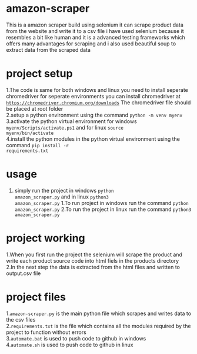 # amazon-scraper

This is a amazon scraper build using selenium it can scrape product data from the website and write it to a csv file i have used selenium because it resembles a bit like human and it is a advanced testing frameworks which offers many advantages for scraping and i also used beautiful soup to extract data from the scraped data

# project setup

1.The code is same for both windows and linux you need to install seperate chromedriver for seperate environments you can install chromedriver at <code>https://chromedriver.chromium.org/downloads</code> The chromedriver file should be placed at root folder
<br>
2.setup a python environment using the command <code>python -m venv myenv</code>
<br>
3.activate the python virtual environment for windows <code>myenv/Scripts/activate.ps1</code> and for linux <code>source myenv/bin/activate</code>
<br>
4.install the python modules in the python virtual environment using the command <code>pip install -r requirements.txt</code>
<br>

# usage

1. simply run the project in windows <code>python amazon_scraper.py</code> and in linux <code>python3 amazon_scraper.py</code>
1.To run project in windows run the command <code>python amazon_scraper.py</code>
2.To run the project in linux run the command <code>python3 amazon_scraper.py</code>

# project working

1.When you first run the project the selenium will scrape the product and write each product source code into html fiels in the products directory
<br>
2.In the next step the data is extracted from the html files and written to output.csv file

# project files

1.<code>amazon-scraper.py</code> is the main python file which scrapes and writes data to the csv files
<br>
2.<code>requirements.txt</code> is the file which contains all the modules required by the project to function without errors
<br>
3.<code>automate.bat</code> is used to push code to github in windows
<br>
4.<code>automate.sh</code> is used to push code to github in linux